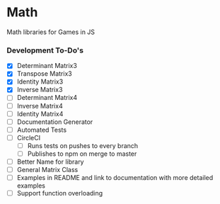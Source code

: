 # Math
Math libraries for Games in JS

### Development To-Do's

- [X] Determinant Matrix3
- [X] Transpose Matrix3
- [X] Identity Matrix3
- [X] Inverse Matrix3
- [ ] Determinant Matrix4
- [ ] Inverse Matrix4
- [ ] Identity Matrix4
- [ ] Documentation Generator
- [ ] Automated Tests
- [ ] CircleCI
	- [ ] Runs tests on pushes to every branch
	- [ ] Publishes to npm on merge to master
- [ ] Better Name for library
- [ ] General Matrix Class
- [ ] Examples in README and link to documentation with more detailed examples
- [ ] Support function overloading
